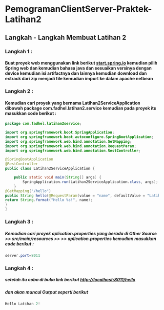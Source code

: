 # PemogramanClientServer-Praktek-Latihan2
## Langkah - Langkah Membuat Latihan 2
### Langkah 1 : 
####  Buat proyek web menggunakan link berikut [start.spring.io](https://start.spring.io/)  kemudian pilih Spring web dan kemudian bahasa java dan sesuaikan versinya dengan device kemudian isi artifactnya dan lainnya kemudian download dan extrack dari zip menjadi file kemudian import ke dalam apache netbean 
### Langkah 2 :
#### Kemudian cari proyek yang bernama Latihan2ServiceApplication dibawah package com.fadhel.latihan2.service kemudian pada proyek itu masukkan code berikut :
```java
package com.fadhel.latihan2service;

import org.springframework.boot.SpringApplication;
import org.springframework.boot.autoconfigure.SpringBootApplication;
import org.springframework.web.bind.annotation.GetMapping;
import org.springframework.web.bind.annotation.RequestParam;
import org.springframework.web.bind.annotation.RestController;

@SpringBootApplication
@RestController
public class Latihan2ServiceApplication {

	public static void main(String[] args) {
		SpringApplication.run(Latihan2ServiceApplication.class, args);
	}
@GetMapping("/hello")
public String hello(@RequestParam(value = "name", defaultValue = "Latihan 2") String name) {
return String.format("Hello %s!", name);
}
}
```
### Langkah 3 :
##### Kemudian cari proyek aplication.properties yang berada di Other Source >> src/main/resources >> <default package> >> aplication.properties kemudian masukkan code berikut :
```java
server.port=8011
```
### Langkah 4 :
##### setelah itu coba di buka link berikut [http://localhost:8011/hello](http://localhost:8011/hello)
##### dan akan muncul Output seperti berikut
```java
Hello Latihan 2!
```
